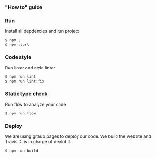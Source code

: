 ### "How to" guide
### Run

Install all depdencies and run project
```bash
$ npm i
$ npm start
```

### Code style

Run linter and style linter
```bash
$ npm run lint 
$ npm run lint:fix
```

### Static type check

Run flow to analyze your code
```bash
$ npm run flow
```

### Deploy

We are using github pages to deploy our code. We build the website and Travis CI is in charge of deplot it.
```bash
$ npm run build
```